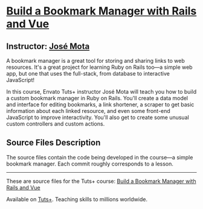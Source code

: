 # [Build a Bookmark Manager with Rails and Vue][published url]
## Instructor: [José Mota][instructor url]


A bookmark manager is a great tool for storing and sharing links to web resources. It's a great project for learning Ruby on Rails too—a simple web app, but one that uses the full-stack, from database to interactive JavaScript! 

In this course, Envato Tuts+ instructor José Mota will teach you how to build a custom bookmark manager in Ruby on Rails. You'll create a data model and interface for editing bookmarks, a link shortener, a scraper to get basic information about each linked resource, and even some front-end JavaScript to improve interactivity. You'll also get to create some unusual custom controllers and custom actions.


## Source Files Description

The source files contain the code being developed in the course—a simple bookmark manager. Each commit roughly corresponds to a lesson.

------

These are source files for the Tuts+ course: [Build a Bookmark Manager with Rails and Vue][published url]

Available on [Tuts+](https://tutsplus.com). Teaching skills to millions worldwide.

[published url]: https://code.tutsplus.com/courses/build-a-bookmark-manager-with-rails-and-vue
[instructor url]: https://tutsplus.com/authors/jose-mota
